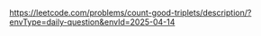 https://leetcode.com/problems/count-good-triplets/description/?envType=daily-question&envId=2025-04-14
